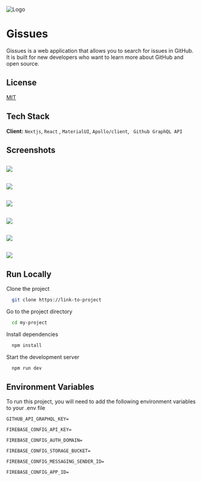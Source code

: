 
![Logo](https://i.ibb.co/YNQBH6G/logo.png)

# Gissues
Gissues is a web application that allows you to search for issues in GitHub. It is built for new developers who want to learn more about GitHub and open source.

## License

[MIT](https://choosealicense.com/licenses/mit/)


## Tech Stack

**Client:**
 ```Nextjs```,
  ```React```
, ```MaterialUI```, ```Apollo/client```, ``` Github GraphQL API```



## Screenshots

![](https://i.ibb.co/FYzMwM0/Screenshot-103.png)
---
![](https://i.ibb.co/5T5bMWv/Screenshot-104.png)
---
![](https://i.ibb.co/hMSkQn5/Screenshot-105.png)
---
![](https://i.ibb.co/K2L3Khr/Screenshot-106.png)
---
![](https://i.ibb.co/BBzWRy5/Screenshot-107.png)
---
![](https://i.ibb.co/SnK2GRg/Screenshot-108.png)
---

## Run Locally

Clone the project

```bash
  git clone https://link-to-project
```

Go to the project directory

```bash
  cd my-project
```

Install dependencies

```bash
  npm install
```

Start the development server

```bash
  npm run dev
```


## Environment Variables

To run this project, you will need to add the following environment variables to your .env file

`GITHUB_API_GRAPHQL_KEY=` 

`FIREBASE_CONFIG_API_KEY=`

`FIREBASE_CONFIG_AUTH_DOMAIN=`

`FIREBASE_CONFIG_STORAGE_BUCKET=`

`FIREBASE_CONFIG_MESSAGING_SENDER_ID=`

`FIREBASE_CONFIG_APP_ID=`


